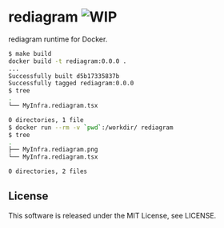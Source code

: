 # rediagram ![WIP](https://img.shields.io/badge/-WIP-yellow)

rediagram runtime for Docker.

```bash
$ make build
docker build -t rediagram:0.0.0 .
...
Successfully built d5b17335837b
Successfully tagged rediagram:0.0.0
$ tree
.
└── MyInfra.rediagram.tsx

0 directories, 1 file
$ docker run --rm -v `pwd`:/workdir/ rediagram
$ tree
.
├── MyInfra.rediagram.png
└── MyInfra.rediagram.tsx

0 directories, 2 files
```

## License

This software is released under the MIT License, see LICENSE.
